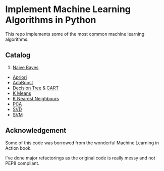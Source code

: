 # Implement Machine Learning Algorithms in Python

This repo implements some of the most common machine learning algorithms.

## Catalog
1. [Naive Bayes](https://github.com/rliu054/machine-learning-from-scratch/tree/master/Bayes)
- [Apriori](https://github.com/rliu054/machine-learning-from-scratch/tree/master/Apriori)
- [AdaBoost](https://github.com/rliu054/machine-learning-from-scratch/tree/master/Boosting)
- [Decision Tree](https://github.com/rliu054/machine-learning-from-scratch/tree/master/DecisionTree) & [CART](https://github.com/rliu054/machine-learning-from-scratch/tree/master/CART)
- [K Means](https://github.com/rliu054/machine-learning-from-scratch/tree/master/KMeans)
- [K Nearest Neighbours](https://github.com/rliu054/machine-learning-from-scratch/tree/master/KNN)
- [PCA](https://github.com/rliu054/machine-learning-from-scratch/tree/master/PCA)
- [SVD](https://github.com/rliu054/machine-learning-from-scratch/tree/master/SVD)
- [SVM](https://github.com/rliu054/machine-learning-from-scratch/tree/master/SVM)


## Acknowledgement
Some of this code was borrowed from the wonderful Machine Learning in Action book. 

I've done major refactorings as the original code is really messy and not PEP8 compliant.
